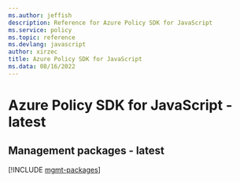 ```yaml
---
ms.author: jeffish
description: Reference for Azure Policy SDK for JavaScript
ms.service: policy
ms.topic: reference
ms.devlang: javascript
author: xirzec
title: Azure Policy SDK for JavaScript
ms.data: 08/16/2022
---
```

# Azure Policy SDK for JavaScript - latest

## Management packages - latest
[!INCLUDE [mgmt-packages](policy-mgmt-index.md)]